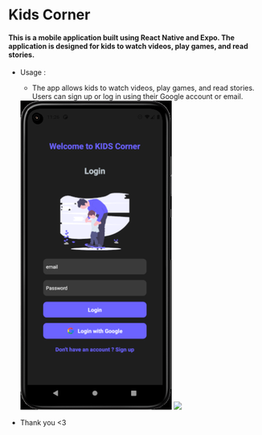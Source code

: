 # Kids Corner

#### This is a mobile application built using React Native and Expo. The application is designed for kids to watch videos, play games, and read stories.

- Usage :
    - The app allows kids to watch videos, play games, and read stories. Users can sign up or log in using their Google account or email.
    
    <img src="./assets/login.png">
    <img src="./assets/home.png">
   
- Thank you <3
